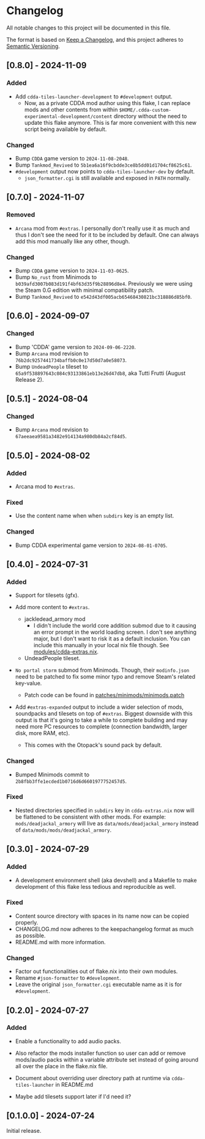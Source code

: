 # Changelog

All notable changes to this project will be documented in this file.

The format is based on [Keep a Changelog](https://keepachangelog.com/en/1.1.0/),
and this project adheres to [Semantic Versioning](https://semver.org/spec/v2.0.0.html).

## [0.8.0] - 2024-11-09

### Added

- Add `cdda-tiles-launcher-development` to `#development` output.
    - Now, as a private CDDA mod author using this flake, I can replace mods
    and other contents from within `$HOME/.cdda-custom-experimental-development/content`
    directory without the need to update this flake anymore. This is far more
    convenient with this new script being available by default.
    

### Changed

- Bump `CDDA` game version to `2024-11-08-2048`.
- Bump `Tankmod_Revived` to `5b1ea6a16f9cbdde3ce8b5dd01d1704cf8625c61`.
- `#development` output now points to `cdda-tiles-launcher-dev` by default.
    - `json_formatter.cgi` is still available and exposed in `PATH` normally.

## [0.7.0] - 2024-11-07

### Removed

- `Arcana` mod from `#extras`. I personally don't really use it as much and thus I don't see the need for it to be included by default. One can always add this mod manually like any other, though.

### Changed

- Bump `CDDA` game version to `2024-11-03-0625`.
- Bump `No_rust` from Minimods to `b039afd3007b083d191f4bf63d35f9b28896d8e4`. Previously we were using the Steam 0.G edition with minimal compatibility patch.
- Bump `Tankmod_Revived` to `e542d43df005acb65468430821bc318886d85bf0`.

## [0.6.0] - 2024-09-07

### Changed

- Bump 'CDDA' game version to `2024-09-06-2220`.
- Bump `Arcana` mod revision to `76b2dc9257441734baffb0c0e17d50d7a0e58073`.
- Bump `UndeadPeople` tileset to `65a9f538897643c084c93133861eb13e26d47db8`, aka Tutti Frutti (August Release 2).

## [0.5.1] - 2024-08-04

### Changed

- Bump `Arcana` mod revision to `67aeeaea9581a3482e914134a980db84a2cf84d5`.


## [0.5.0] - 2024-08-02

### Added

- Arcana mod to `#extras`.

### Fixed

- Use the content name when when `subdirs` key is an empty list.

### Changed

- Bump CDDA experimental game version to `2024-08-01-0705`.


## [0.4.0] - 2024-07-31

### Added

- Support for tilesets (gfx).

- Add more content to `#extras`.
    - jackledead_armory mod 
        - I didn't include the world core addition submod due to
          it causing an error prompt in the world loading screen.
          I don't see anything major, but I don't want to risk it as a default
          inclusion.
          You can include this manually in your local nix file though.
          See [modules/cdda-extras.nix](/modules/cdda-extras.nix).
    - UndeadPeople tileset.

- `No portal storm` submod from Minimods. Though, their `modinfo.json` need to be
patched to fix some minor typo and remove Steam's related key-value.
    - Patch code can be found in 
    [patches/minimods/minimods.patch](/patches/minimods/minimods.patch)

- Add `#extras-expanded` output to include a wider selection of mods, soundpacks and tilesets
on top of `#extras`. Biggest downside with this output is that it's going to take a
while to complete building and may need more PC resources to complete (connection bandwidth, larger disk,
more RAM, etc).
    - This comes with the Otopack's sound pack by default.

### Changed

- Bumped Minimods commit to `2b8fbb3ffe1ecded1b0716d6d6601977752457d5`.


### Fixed

- Nested directories specified in `subdirs` key in `cdda-extras.nix` now will
be flattened to be consistent with other mods. 
For example: `mods/deadjackal_armory`
will live as `data/mods/deadjackal_armory` instead of `data/mods/mods/deadjackal_armory`.


## [0.3.0] - 2024-07-29

### Added
- A development environment shell (aka devshell) and a Makefile to make development of this flake less tedious and reproducible as well.

### Fixed
- Content source directory with spaces in its name now can be copied properly.
- CHANGELOG.md now adheres to the keepachangelog format as much as possible.
- README.md with more information.

### Changed
- Factor out functionalities out of flake.nix into their own modules.
- Rename `#json-formatter` to `#development`.
- Leave the original `json_formatter.cgi` executable name as it is for 
`#development`.


## [0.2.0] - 2024-07-27

### Added
- Enable a functionality to add audio packs.
- Also refactor the mods installer function so user can add or remove 
mods/audio packs within a variable attribute set instead of going around all over
the place in the flake.nix file.
- Document about overriding user directory path at runtime via 
`cdda-tiles-launcher` in README.md

- Maybe add tilesets support later if I'd need it?

## [0.1.0.0] - 2024-07-24

Initial release.
